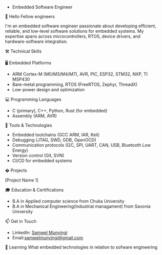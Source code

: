 - Embedded Software Engineer 

👋 Hello Fellow engineers

I'm an embedded software engineer passionate about developing efficient, reliable, and low-level software solutions for embedded systems. 
My expertise spans across microcontrollers, RTOS, device drivers, and hardware-software integration.

🛠 Technical Skills

🖥 Embedded Platforms
- ARM Cortex-M (M0/M3/M4/M7), AVR, PIC, ESP32, STM32, NXP, TI MSP430
- Bare-metal programming, RTOS (FreeRTOS, Zephyr, ThreadX)
- Low-power design and optimization

💻 Programming Languages
- C (primary), C++, Python, Rust (for embedded)
- Assembly (ARM, AVR)

🔧 Tools & Technologies
- Embedded toolchains (GCC ARM, IAR, Keil)
- Debugging (JTAG, SWD, GDB, OpenOCD)
- Communication protocols (I2C, SPI, UART, CAN, USB, Bluetooth Low Energy)
- Version control (Git, SVN)
- CI/CD for embedded systems

� Projects

 [Project Name 1]

🎓 Education & Certifications
- B.A in Applied computer science  from Chuka University
- B.A in Mechanical Engineering(Industrial managament) from Savonia University

📫 Get in Touch
- LinkedIn: [Samwel Munyingi](https://www.linkedin.com/in/samwel-munyingi-352a88161?utm_source=share&utm_campaign=share_via&utm_content=profile&utm_medium=ios_app)
- Email:samwelmunyingi@gmail.com


🌱 Learning
What embedded technologies in relation to sofware engineering

<!---
munyingi/munyingi is a ✨ special ✨ repository because its `README.md` (this file) appears on your GitHub profile.
You can click the Preview link to take a look at your changes.
--->
